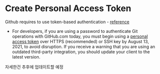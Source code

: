 # Create Personal Access Token

Github requires to use token-based authentication - [reference](https://github.blog/2020-12-15-token-authentication-requirements-for-git-operations/)

- For developers, if you are using a password to authenticate Git operations with GitHub.com today, you must begin using a [personal access token](https://docs.github.com/en/free-pro-team@latest/github/authenticating-to-github/creating-a-personal-access-token) over HTTPS (recommended) or SSH key by August 13, 2021, to avoid disruption. If you receive a warning that you are using an outdated third-party integration, you should update your client to the latest version.

자세한건 추후에 업데이트할 예정
